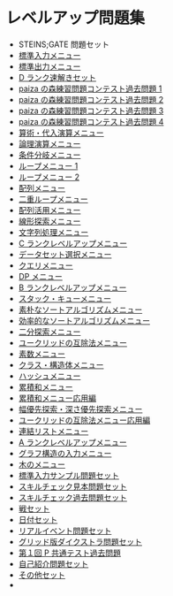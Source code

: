 # レベルアップ問題集

- STEINS;GATE 問題セット
- [標準入力メニュー](stdin_primer/)
- [標準出力メニュー]()
- [D ランク速解きセット]()
- [paiza の森練習問題コンテスト過去問題 1]()
- [paiza の森練習問題コンテスト過去問題 2]()
- [paiza の森練習問題コンテスト過去問題 3]()
- [paiza の森練習問題コンテスト過去問題 4]()
- [算術・代入演算メニュー]()
- [論理演算メニュー]()
- [条件分岐メニュー]()
- [ループメニュー 1]()
- [ループメニュー 2]()
- [配列メニュー]()
- [二重ループメニュー]()
- [配列活用メニュー]()
- [線形探索メニュー]()
- [文字列処理メニュー]()
- [C ランクレベルアップメニュー]()
- [データセット選択メニュー]()
- [クエリメニュー]()
- [DP メニュー]()
- [B ランクレベルアップメニュー]()
- [スタック・キューメニュー]()
- [素朴なソートアルゴリズムメニュー]()
- [効率的なソートアルゴリズムメニュー]()
- [二分探索メニュー]()
- [ユークリッドの互除法メニュー]()
- [素数メニュー]()
- [クラス・構造体メニュー]()
- [ハッシュメニュー]()
- [累積和メニュー]()
- [累積和メニュー応用編]()
- [幅優先探索・深さ優先探索メニュー]()
- [ユークリッドの互除法メニュー応用編]()
- [連結リストメニュー]()
- [A ランクレベルアップメニュー]()
- [グラフ構造の入力メニュー]()
- [木のメニュー]()
- [標準入力サンプル問題セット]()
- [スキルチェック見本問題セット]()
- [スキルチェック過去問題セット]()
- [戦セット]()
- [日付セット]()
- [リアルイベント問題セット]()
- [グリッド版ダイクストラ問題セット]()
- [第１回 P 共通テスト過去問題]()
- [自己紹介問題セット]()
- [その他セット]()
- []()
